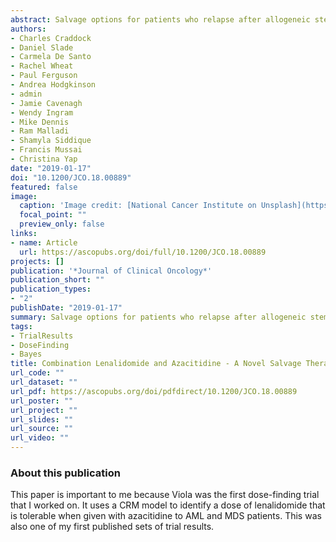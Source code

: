 ```yaml
---
abstract: Salvage options for patients who relapse after allogeneic stem-cell transplantation (allo-SCT) for acute myeloid leukemia (AML) and myelodysplasia (MDS) remain limited, and novel treatment strategies are required. Both lenalidomide (LEN) and azacitidine (AZA) possess significant antitumor activity effect in AML. Administration of LEN post-transplantation is associated with excessive rates of graft-versus-host disease (GVHD), but AZA has been shown to ameliorate GVHD in murine transplantation models. We therefore examined the tolerability and activity of combined LEN/AZA administration in post-transplantation relapse. Twenty-nine patients who had relapsed after allo-SCT for AML (n = 24) or MDS (n = 5) were treated with sequential AZA (75 mg/m2 for 7 days) followed by escalating doses of LEN on days 10 to 30. Dose allocation and maximum tolerated dose (MTD) estimation were guided by a modified Bayesian continuous reassessment method (CRM). 
authors:
- Charles Craddock
- Daniel Slade
- Carmela De Santo
- Rachel Wheat
- Paul Ferguson
- Andrea Hodgkinson
- admin
- Jamie Cavenagh
- Wendy Ingram
- Mike Dennis
- Ram Malladi
- Shamyla Siddique
- Francis Mussai
- Christina Yap
date: "2019-01-17"
doi: "10.1200/JCO.18.00889"
featured: false
image:
  caption: 'Image credit: [National Cancer Institute on Unsplash](https://unsplash.com/photos/ZeitGGtlwzI)'
  focal_point: ""
  preview_only: false
links:
- name: Article
  url: https://ascopubs.org/doi/full/10.1200/JCO.18.00889
projects: []
publication: '*Journal of Clinical Oncology*'
publication_short: ""
publication_types:
- "2"
publishDate: "2019-01-17"
summary: Salvage options for patients who relapse after allogeneic stem-cell transplantation (allo-SCT) for acute myeloid leukemia (AML) and myelodysplasia (MDS) remain limited, and novel treatment strategies are required. Both lenalidomide (LEN) and azacitidine (AZA) possess significant antitumor activity effect in AML.
tags:
- TrialResults
- DoseFinding
- Bayes
title: Combination Lenalidomide and Azacitidine - A Novel Salvage Therapy in Patients Who Relapse After Allogeneic Stem-Cell Transplantation for Acute Myeloid Leukemia
url_code: ""
url_dataset: ""
url_pdf: https://ascopubs.org/doi/pdfdirect/10.1200/JCO.18.00889
url_poster: ""
url_project: ""
url_slides: ""
url_source: ""
url_video: ""
---
```


### About this publication
This paper is important to me because Viola was the first dose-finding trial that I worked on.
It uses a CRM model to identify a dose of lenalidomide that is tolerable when given with azacitidine to AML and MDS patients.
This was also one of my first published sets of trial results.

